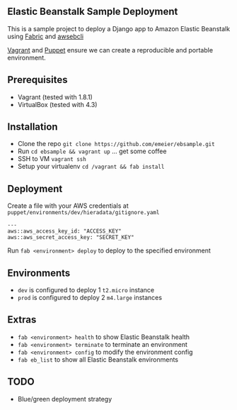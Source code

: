 Elastic Beanstalk Sample Deployment
--------------

This is a sample project to deploy a Django app to Amazon Elastic Beanstalk using [Fabric](http://www.fabfile.org/) and [awsebcli](http://docs.aws.amazon.com/elasticbeanstalk/latest/dg/eb-cli3.html)

[Vagrant](https://www.vagrantup.com/) and [Puppet](https://puppetlabs.com/) ensure we can create a reproducible and portable environment.

Prerequisites
-------------
* Vagrant (tested with 1.8.1)
* VirtualBox (tested with 4.3)

Installation
------------
* Clone the repo `git clone https://github.com/emeier/ebsample.git`
* Run `cd ebsample && vagrant up` ... get some coffee
* SSH to VM `vagrant ssh`
* Setup your virtualenv `cd /vagrant && fab install`

Deployment
-----------
Create a file with your AWS credentials at
`puppet/environments/dev/hieradata/gitignore.yaml`

```
---
aws::aws_access_key_id: "ACCESS_KEY"
aws::aws_secret_access_key: "SECRET_KEY"
```

Run `fab <environment> deploy` to deploy to the specified environment

Environments
------------
* `dev` is configured to deploy 1 `t2.micro` instance
* `prod` is configured to deploy 2 `m4.large` instances

Extras
------
* `fab <environment> health` to show Elastic Beanstalk health
* `fab <environment> terminate` to terminate an environment
* `fab <environment> config` to modify the environment config
* `fab eb_list` to show all Elastic Beanstalk environments

TODO
----
* Blue/green deployment strategy
